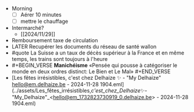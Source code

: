- Morning
  * [ ] Aérer 10 minutes
  * [ ] mettre le chauffage
- Intermarché?
	- [[2024/11/29]]
- Remboursement taxe de circulation
- LATER Recupérer les documents du réseau de santé wallon
- #quote La Suisse a un taux de décès supérieur à la France et en même temps, les trains sont toujours à l'heure
- #+BEGIN_VERSE
  **Manichéisme**
  «Pensée qui pousse à catégoriser le monde en deux ordres distinct: Le Bien et Le Mal»
  #+END_VERSE
- [Les fêtes irrésistibles, c'est chez Delhaize ✨ - "My Delhaize" <hello@em.delhaize.be> - 2024-11-28 1904.eml](../assets/Les_fêtes_irrésistibles,_c'est_chez_Delhaize_✨_-_"My_Delhaize"_<hello@em_1732823730919_0.delhaize.be> - 2024-11-28 1904.eml)